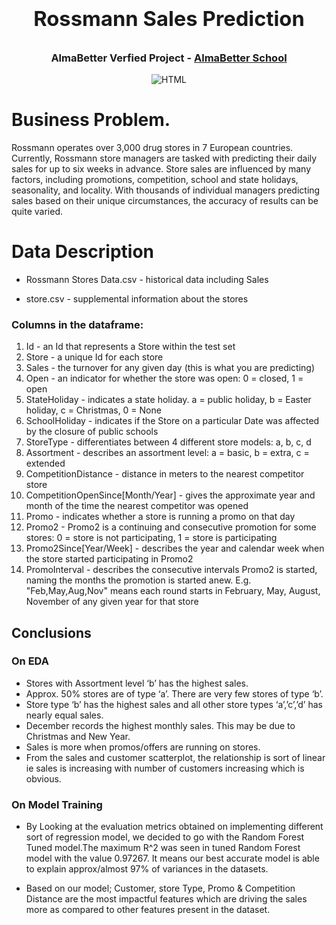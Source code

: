 # **<h3 align="center">Rossmann Sales Prediction </h1>**
<h3 align="center"> AlmaBetter Verfied Project - <a href="https://www.almabetter.com/"> AlmaBetter School </a> </h5>
<p align="center"><img src="https://media-cdn.tripadvisor.com/media/photo-s/16/e1/ec/f7/rossmann.jpg" align="center" ALT="HTML" width="alt%"/></p>

# Business Problem.

Rossmann operates over 3,000 drug stores in 7 European countries. Currently, Rossmann store managers are tasked with predicting their daily sales for up to six weeks in advance. Store sales are influenced by many factors, including promotions, competition, school and state holidays, seasonality, and locality. With thousands of individual managers predicting sales based on their unique circumstances, the accuracy of results can be quite varied.

# Data Description

* Rossmann Stores Data.csv - historical data including Sales

* store.csv - supplemental information about the stores

### Columns in the dataframe:
1. Id - an Id that represents a Store within the test set
2. Store - a unique Id for each store
3. Sales - the turnover for any given day (this is what you are predicting)
4. Open - an indicator for whether the store was open: 0 = closed, 1 = open
5. StateHoliday - indicates a state holiday. a = public holiday, b = Easter holiday, c = Christmas, 0 = None
6. SchoolHoliday - indicates if the Store on a particular Date was affected by the closure of public schools
7. StoreType - differentiates between 4 different store models: a, b, c, d
8. Assortment - describes an assortment level: a = basic, b = extra, c = extended
9. CompetitionDistance - distance in meters to the nearest competitor store
10. CompetitionOpenSince[Month/Year] - gives the approximate year and month of the time the nearest competitor was opened
11. Promo - indicates whether a store is running a promo on that day
12. Promo2 - Promo2 is a continuing and consecutive promotion for some stores: 0 = store is not participating, 1 = store is participating
13. Promo2Since[Year/Week] - describes the year and calendar week when the store started participating in Promo2
14. PromoInterval - describes the consecutive intervals Promo2 is started, naming the months the promotion is started anew. E.g. "Feb,May,Aug,Nov" means each round starts in February, May, August, November of any given year for that store

## Conclusions

### On EDA
- Stores with Assortment level ‘b’ has the highest sales.
- Approx. 50% stores are of type ‘a’. There are very few stores 
of type ‘b’.
- Store type ‘b’ has the highest sales and all other store 
types ‘a’,’c’,’d’ has nearly equal sales.
- December records the highest monthly sales. This may be 
due to Christmas and New Year.
- Sales is more when promos/offers are running on stores.
- From the sales and customer scatterplot, the relationship 
is sort of linear ie sales is increasing with number of 
customers increasing which is obvious.

### On Model Training
- By Looking at the evaluation metrics obtained on
implementing different sort of regression model, we decided to
go with the Random Forest Tuned model.The maximum R^2 was
seen in tuned Random Forest model with the value 0.97267. It
means our best accurate model is able to explain approx/almost
97% of variances in the datasets.

- Based on our model; Customer, store Type, Promo &
Competition Distance are the most impactful features which are
driving the sales more as compared to other features present in
the dataset.



